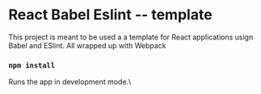 # React Babel Eslint -- template 

This project is meant to be used a a template for React applications usign Babel and ESlint. All wrapped up with Webpack

### `npm install`

Runs the app in development mode.\

